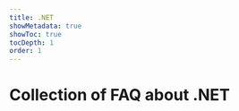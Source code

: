 ```yaml
---
title: .NET
showMetadata: true
showToc: true
tocDepth: 1
order: 1
---
```


# Collection of FAQ about .NET
